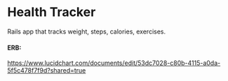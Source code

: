 
# Health Tracker

Rails app that tracks weight, steps, calories, exercises.

#### ERB:

https://www.lucidchart.com/documents/edit/53dc7028-c80b-4115-a0da-5f5c478f7f9d?shared=true
